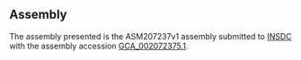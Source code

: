 

Assembly
--------

The assembly presented is the ASM207237v1 assembly submitted to
[INSDC](http://www.insdc.org) with the assembly accession
[GCA\_002072375.1](http://www.ebi.ac.uk/ena/data/view/GCA_002072375.1).
